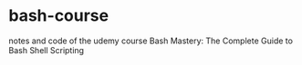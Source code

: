 # bash-course
notes and code of the udemy course Bash Mastery: The Complete Guide to Bash Shell Scripting
